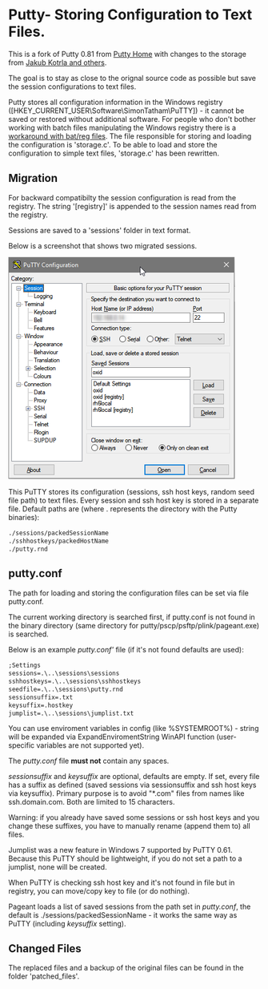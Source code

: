 
# Putty- Storing Configuration to Text Files.

This is a fork of Putty 0.81 from [Putty Home](https://www.chiark.greenend.org.uk/~sgtatham/putty/) with changes to the storage from [Jakub Kotrla and others](http://jakub.kotrla.net/putty/).

The goal is to stay as close to the orignal source code as possible but save the session configurations to text files.

Putty stores all configuration information in the Windows registry ([HKEY_CURRENT_USER\Software\SimonTatham\PuTTY]) - it cannot be saved or restored without additional software. For people who don't bother working with batch files manipulating the Windows registry there is a [workaround with bat/reg files](http://the.earth.li/~sgtatham/putty/0.58/htmldoc/Chapter4.html#config-file). The file responsible for storing and loading the configuration is 'storage.c'. To be able to load and store the configuration to simple text files, 'storage.c' has been rewritten.

## Migration

For backward compatibilty the session configuration is read from the registry. The string '[registry]' is appended to the session names read from the registry.

Sessions are saved to a 'sessions' folder in text format.

Below is a screenshot that shows two migrated sessions.

![image](./screenshots/migrate_session.png)


This PuTTY stores its configuration (sessions, ssh host keys, random seed file path) to text files. Every session and ssh host key is stored in a separate file. Default paths are (where . represents the directory with the Putty binaries):

    ./sessions/packedSessionName
    ./sshhostkeys/packedHostName
    ./putty.rnd

## putty.conf

The path for loading and storing the configuration files can be set via file putty.conf. 

The current working directory is searched first, if putty.conf is not found in the binary directory (same directory for putty/pscp/psftp/plink/pageant.exe) is searched. 

Below is an example *putty.conf'* file (if it's not found defaults are used):

    ;Settings
    sessions=.\..\sessions\sessions
    sshhostkeys=.\..\sessions\sshhostkeys
    seedfile=.\..\sessions\putty.rnd
    sessionsuffix=.txt
    keysuffix=.hostkey
    jumplist=.\..\sessions\jumplist.txt

You can use enviroment variables in config (like %SYSTEMROOT%) - string will be expanded via ExpandEnviromentString WinAPI function (user-specific variables are not supported yet).

The *putty.conf* file **must not** contain any spaces. 

*sessionsuffix* and *keysuffix* are optional, defaults are empty. If set, every file has a suffix as defined (saved sessions via sessionsuffix and ssh host keys via keysuffix). Primary purpose is to avoid "*.com" files from names like ssh.domain.com. Both are limited to 15 characters.

Warning: if you already have saved some sessions or ssh host keys and you change these suffixes, you have to manually rename (append them to) all files.

Jumplist was a new feature in Windows 7 supported by PuTTY 0.61. Because this PuTTY should be lightweight, if you do not set a path to a jumplist, none will be created.

When PuTTY is checking ssh host key and it's not found in file but in registry, you can move/copy key to file (or do nothing).

Pageant loads a list of saved sessions from the path set in *putty.conf*, the default is ./sessions/packedSessionName - it works the same way as PuTTY (including *keysuffix* setting). 

## Changed Files

The replaced files and a backup of the original files can be found in the folder 'patched_files'.
